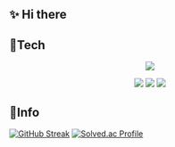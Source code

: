 

## ✨ Hi there 

 
## 🔧Tech 


<p align="center">
  <a href="https://skillicons.dev">
    <img src="https://skillicons.dev/icons?i=cpp,cs,css,html,js,java,spring,py,unity,unreal,linux,aws,lua" />
  </a>
</p>

<div align=center>
  <img src="https://img.shields.io/badge/DirectX12-499848.svg?style=flat-square&logo=&logoColor=white">
  <img src="https://img.shields.io/badge/OpenGL-5586a4.svg?style=flat-square&logo=OpenGL&logoColor=white">
  <img src="https://img.shields.io/badge/Android%20Studio-3ddC84.svg?style=flat-square&logo=Android%20Studio&logoColor=white">
</div>
  
## 🌟Info

[![GitHub Streak](https://streak-stats.demolab.com?user=gyowoo1113&theme=ocean-gradient&locale=ko&card_width=470)](https://git.io/streak-stats)
[![Solved.ac Profile](http://mazassumnida.wtf/api/v2/generate_badge?boj=yereube)](https://solved.ac/yereube)



